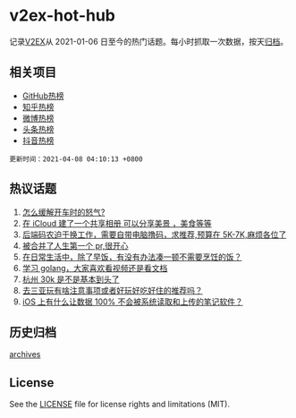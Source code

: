 # v2ex-hot-hub

 记录[V2EX](https://www.v2ex.com/)从 2021-01-06 日至今的热门话题。每小时抓取一次数据，按天[归档](archives)。
 
 ## 相关项目

- [GitHub热榜](https://github.com/lonnyzhang423/github-hot-hub)
- [知乎热榜](https://github.com/lonnyzhang423/zhihu-hot-hub)
- [微博热榜](https://github.com/lonnyzhang423/weibo-hot-hub)
- [头条热榜](https://github.com/lonnyzhang423/toutiao-hot-hub)
- [抖音热榜](https://github.com/lonnyzhang423/douyin-hot-hub)


 `更新时间：2021-04-08 04:10:13 +0800`

## 热议话题

1. [怎么缓解开车时的怒气?](https://www.v2ex.com/t/768549)
1. [在 iCloud 建了一个共享相册 可以分享美景 ，美食等等](https://www.v2ex.com/t/768780)
1. [后端码农迫于换工作，需要自带电脑撸码，求推荐,预算在 5K-7K,麻烦各位了](https://www.v2ex.com/t/768560)
1. [被合并了人生第一个 pr,很开心](https://www.v2ex.com/t/768587)
1. [在日常生活中，除了早饭，有没有办法凑一顿不需要烹饪的饭？](https://www.v2ex.com/t/768721)
1. [学习 golang，大家喜欢看视频还是看文档](https://www.v2ex.com/t/768566)
1. [杭州 30k 是不是基本到头了](https://www.v2ex.com/t/768569)
1. [去三亚玩有啥注意事项或者好玩好吃好住的推荐吗？](https://www.v2ex.com/t/768685)
1. [iOS 上有什么让数据 100% 不会被系统读取和上传的笔记软件？](https://www.v2ex.com/t/768799)

## 历史归档

[archives](archives)

## License

See the [LICENSE](LICENSE) file for license rights and limitations (MIT).
